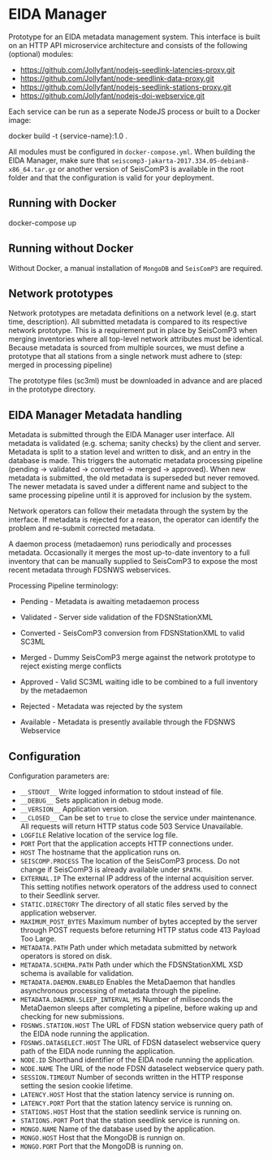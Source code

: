 # EIDA Manager

Prototype for an EIDA metadata management system. This interface is built on an HTTP API microservice architecture and consists of the following (optional) modules:

  * https://github.com/Jollyfant/nodejs-seedlink-latencies-proxy.git
  * https://github.com/Jollyfant/node-seedlink-data-proxy.git
  * https://github.com/Jollyfant/nodejs-seedlink-stations-proxy.git
  * https://github.com/Jollyfant/nodejs-doi-webservice.git

Each service can be run as a seperate NodeJS process or built to a Docker image:

  docker build -t {service-name}:1.0 .

All modules must be configured in `docker-compose.yml`. When building the EIDA Manager, make sure that `seiscomp3-jakarta-2017.334.05-debian8-x86_64.tar.gz` or another version of SeisComP3 is available in the root folder and that the configuration is valid for your deployment.

## Running with Docker

  docker-compose up

## Running without Docker

Without Docker, a manual installation of `MongoDB` and `SeisComP3` are required.

## Network prototypes

Network prototypes are metadata definitions on a network level (e.g. start time, description). All submitted metadata is compared to its respective network prototype. This is a requirement put in place by SeisComP3 when merging inventories where all top-level network attributes must be identical. Because metadata is sourced from multiple sources, we must define a prototype that all stations from a single network must adhere to (step: merged in processing pipeline)

The prototype files (sc3ml) must be downloaded in advance and are placed in the prototype directory.

## EIDA Manager Metadata handling

Metadata is submitted through the EIDA Manager user interface. All metadata is validated (e.g. schema; sanity checks) by the client and server. Metadata is split to a station level and written to disk, and an entry in the database is made. This triggers the automatic metadata processing pipeline (pending -> validated -> converted -> merged -> approved). When new metadata is submitted, the old metadata is superseded but never removed. The newer metadata is saved under a different name and subject to the same processing pipeline until it is approved for inclusion by the system.

Network operators can follow their metadata through the system by the interface. If metadata is rejected for a reason, the operator can identify the problem and re-submit corrected metadata.

A daemon process (metadaemon) runs periodically and processes metadata. Occasionally it merges the most up-to-date inventory to a full inventory that can be manually supplied to SeisComP3 to expose the most recent metadata through FDSNWS webservices.

Processing Pipeline terminology:

  - Pending - Metadata is awaiting metadaemon process
  - Validated - Server side validation of the FDSNStationXML
  - Converted - SeisComP3 conversion from FDSNStationXML to valid SC3ML
  - Merged - Dummy SeisComP3 merge against the network prototype to reject existing merge conflicts
  - Approved - Valid SC3ML waiting idle to be combined to a full inventory by the metadaemon

  - Rejected - Metadata was rejected by the system
  - Available - Metadata is presently available through the FDSNWS Webservice

## Configuration

Configuration parameters are:

  - `__STDOUT__` Write logged information to stdout instead of file.
  - `__DEBUG__` Sets application in debug mode.
  - `__VERSION__` Application version.
  - `__CLOSED__` Can be set to `true` to close the service under maintenance. All requests will return HTTP status code 503 Service Unavailable.
  - `LOGFILE` Relative location of the service log file.
  - `PORT` Port that the application accepts HTTP connections under.
  - `HOST` The hostname that the application runs on.
  - `SEISCOMP.PROCESS` The location of the SeisComP3 process. Do not change if SeisComP3 is already available under `$PATH`.
  - `EXTERNAL.IP` The external IP address of the internal acquisition server. This setting notifies network operators of the address used to connect to their Seedlink server.
  - `STATIC.DIRECTORY` The directory of all static files served by the application webserver.
  - `MAXIMUM_POST_BYTES` Maximum number of bytes accepted by the server through POST requests before returning HTTP status code 413 Payload Too Large.
  - `METADATA.PATH` Path under which metadata submitted by network operators is stored on disk.
  - `METADATA.SCHEMA.PATH` Path under which the FDSNStationXML XSD schema is available for validation.
  - `METADATA.DAEMON.ENABLED` Enables the MetaDaemon that handles asynchronous processing of metadata through the pipeline.
  - `METADATA.DAEMON.SLEEP_INTERVAL_MS` Number of miliseconds the MetaDaemon sleeps after completing a pipeline, before waking up and checking for new submissions.
  - `FDSNWS.STATION.HOST` The URL of FDSN station webservice query path of the EIDA node running the application.
  - `FDSNWS.DATASELECT.HOST` The URL of FDSN dataselect webservice query path of the EIDA node running the application.
  - `NODE.ID` Shorthand identifier of the EIDA node running the application.
  - `NODE.NAME` The URL of the node FDSN dataselect webservice query path.
  - `SESSION.TIMEOUT` Number of seconds written in the HTTP response setting the sesion cookie lifetime.
  - `LATENCY.HOST` Host that the station latency service is running on.
  - `LATENCY.PORT` Port that the station latency service is running on.
  - `STATIONS.HOST` Host that the station seedlink service is running on.
  - `STATIONS.PORT` Port that the station seedlink service is running on.
  - `MONGO.NAME` Name of the database used by the application.
  - `MONGO.HOST` Host that the MongoDB is runnign on.
  - `MONGO.PORT` Port that the MongoDB is running on.
